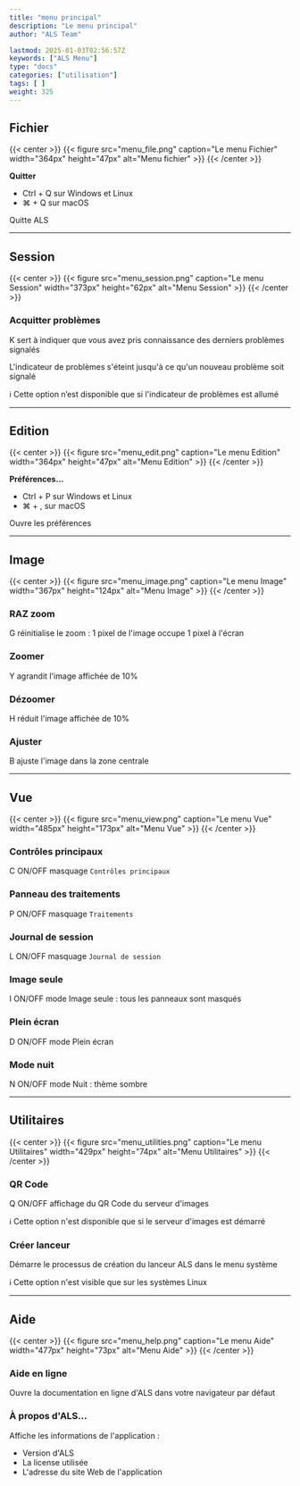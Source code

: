```yaml
---
title: "menu principal"
description: "Le menu principal"
author: "ALS Team"

lastmod: 2025-01-03T02:56:57Z
keywords: ["ALS Menu"]
type: "docs"
categories: ["utilisation"]
tags: [ ]
weight: 325
---
```


## Fichier

{{< center >}}
{{< figure src="menu_file.png" 
    caption="Le menu Fichier" 
    width="364px" 
    height="47px" 
    alt="Menu fichier" >}}
{{< /center >}}

**Quitter**

  - <span class="als-ks">Ctrl</span> + <span class="als-ks">Q</span> sur Windows et Linux
  - <span class="als-ks">⌘</span> + <span class="als-ks">Q</span> sur macOS

Quitte ALS

---

## Session

{{< center >}}
{{< figure src="menu_session.png" 
    caption="Le menu Session" 
    width="373px" 
    height="62px" 
    alt="Menu Session" >}}
{{< /center >}}

### Acquitter problèmes

  <span class="als-ks">K</span> sert à indiquer que vous avez pris connaissance des derniers problèmes signalés

  L'indicateur de problèmes s'éteint jusqu'à ce qu'un nouveau problème soit signalé

  ℹ️ Cette option n’est disponible que si l'indicateur de problèmes est allumé



---

## Edition

{{< center >}}
{{< figure src="menu_edit.png" 
    caption="Le menu Edition" 
    width="364px" 
    height="47px" 
    alt="Menu Edition" >}}
{{< /center >}}

**Préférences...**

  - <span class="als-ks">Ctrl</span> + <span class="als-ks">P</span> sur Windows et Linux
  - <span class="als-ks">⌘</span> + <span class="als-ks">,</span> sur macOS

Ouvre les préférences

---

## Image

{{< center >}}
{{< figure src="menu_image.png" 
    caption="Le menu Image" 
    width="367px" 
    height="124px" 
    alt="Menu Image" >}}
{{< /center >}}

<div class="row">
<div class="col-md-6">

### RAZ zoom

  <span class="als-ks">G</span> réinitialise le zoom : 1 pixel de l'image occupe 1 pixel à l'écran

### Zoomer

  <span class="als-ks">Y</span> agrandit l'image affichée de 10%

</div>
<div class="col-md-6">

### Dézoomer

  <span class="als-ks">H</span> réduit l'image affichée de 10%


### Ajuster

  <span class="als-ks">B</span> ajuste l'image dans la zone centrale

</div>
</div>


---

## Vue

{{< center >}}
{{< figure src="menu_view.png" 
    caption="Le menu Vue" 
    width="485px" 
    height="173px" 
    alt="Menu Vue" >}}
{{< /center >}}

<div class="row">

<div class="col-md-6">

### Contrôles principaux

  <span class="als-ks">C</span> ON/OFF masquage `Contrôles principaux`

### Panneau des traitements

  <span class="als-ks">P</span> ON/OFF masquage `Traitements`

### Journal de session

  <span class="als-ks">L</span> ON/OFF masquage `Journal de session`

</div>

<div class="col-md-6">

### Image seule

  <span class="als-ks">I</span> ON/OFF mode Image seule : tous les panneaux sont masqués

### Plein écran

  <span class="als-ks">D</span> ON/OFF mode Plein écran

### Mode nuit

  <span class="als-ks">N</span> ON/OFF mode Nuit : thème sombre

</div>
</div>

---

## Utilitaires

{{< center >}}
{{< figure src="menu_utilities.png" 
    caption="Le menu Utilitaires" 
    width="429px" 
    height="74px" 
    alt="Menu Utilitaires" >}}
{{< /center >}}


### QR Code

  <span class="als-ks">Q</span> ON/OFF affichage du QR Code du serveur d'images

  ℹ️ Cette option n'est disponible que si le serveur d'images est démarré

### Créer lanceur

  Démarre le processus de création du lanceur ALS dans le menu système

  ℹ️ Cette option n'est visible que sur les systèmes Linux

---

## Aide

{{< center >}}
{{< figure src="menu_help.png" 
    caption="Le menu Aide" 
    width="477px" 
    height="73px" 
    alt="Menu Aide" >}}
{{< /center >}}

### Aide en ligne

  Ouvre la documentation en ligne d'ALS dans votre navigateur par défaut

### À propos d'ALS...

  Affiche les informations de l'application :
  - Version d'ALS
  - La license utilisée
  - L'adresse du site Web de l'application
